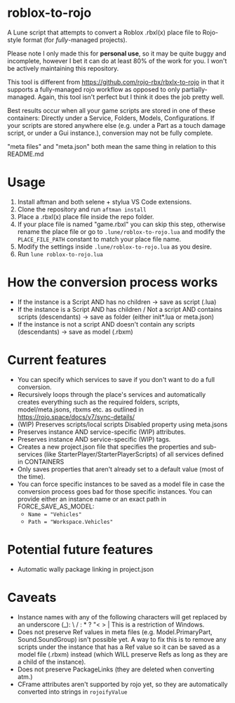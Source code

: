 # roblox-to-rojo
A Lune script that attempts to convert a Roblox .rbxl(x) place file to Rojo-style format (for *fully*-managed projects).

Please note I only made this for **personal use**, so it may be quite buggy and incomplete, however I bet it can do at least 80% of the work for you.
I won't be actively maintaining this repository.

This tool is different from https://github.com/rojo-rbx/rbxlx-to-rojo in
that it supports a fully-managed rojo workflow as opposed to only
partially-managed. Again, this tool isn't perfect but I think it does the job pretty well.

Best results occur when all your game scripts are stored in one of these
containers: Directly under a Service, Folders, Models, Configurations.
If your scripts are stored anywhere else (e.g. under a Part as a touch
damage script, or under a Gui instance.), conversion may not be fully
complete.

"meta files" and "meta.json" both mean the same thing in relation to this
README.md

# Usage
1. Install aftman and both selene + stylua VS Code extensions.
2. Clone the repository and run `aftman install`
3. Place a .rbxl(x) place file inside the repo folder.
4. If your place file is named "game.rbxl" you can skip this step, otherwise rename the place file or go to `.lune/roblox-to-rojo.lua` and modify the `PLACE_FILE_PATH` constant to match your place file name.
5. Modify the settings inside `.lune/roblox-to-rojo.lua` as you desire.
6. Run `lune roblox-to-rojo.lua`

# How the conversion process works
- If the instance is a Script AND has no children -> save as script (.lua)
- If the instance is a Script AND has children / Not a script AND contains
    scripts (descendants) -> save as folder (either init*.lua or meta.json)
- If the instance is not a script AND doesn't contain any scripts
    (descendants) -> save as model (.rbxm)

# Current features
- You can specify which services to save if you don't want to do a full
    conversion.
- Recursively loops through the place's services and automatically creates
    everything such as the required folders, scripts, model/meta.jsons, rbxms
    etc. as outlined in https://rojo.space/docs/v7/sync-details/
- (WIP) Preserves scripts/local scripts Disabled property using meta.jsons
- Preserves instance AND service-specific (WIP) attributes.
- Preserves instance AND service-specific (WIP) tags.
- Creates a new project.json file that specifies the properties
    and sub-services (like StarterPlayer/StarterPlayerScripts) of all
    services defined in CONTAINERS
- Only saves properties that aren't already set to a default value (most of the time).
- You can force specific instances to be saved as a model file in case
    the conversion process goes bad for those specific instances. You can
    provide either an instance name or an exact path in FORCE_SAVE_AS_MODEL:
    - `Name = "Vehicles"`
    - `Path = "Workspace.Vehicles"`


# Potential future features
* Automatic wally package linking in project.json

# Caveats
- Instance names with any of the following characters will get replaced by
    an underscore (_): \ / : * ? "< > |
    This is a restriction of Windows.
- Does not preserve Ref values in meta files (e.g. Model.PrimaryPart,
    Sound.SoundGroup) isn't possible yet. A way to fix this is to remove any
    scripts under the instance that has a Ref value so it can be saved as a
    model file (.rbxm) instead (which WILL preserve Refs as long as they
    are a child of the instance).
- Does not preserve PackageLinks (they are deleted when converting atm.)
- CFrame attributes aren't supported by rojo yet, so they are automatically
    converted into strings in `rojoifyValue`